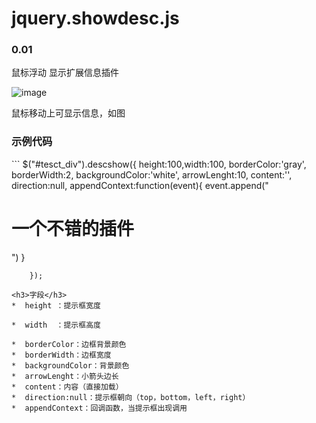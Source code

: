 <h1>jquery.showdesc.js</h1><h3>0.01</h3>

鼠标浮动 显示扩展信息插件

![image](https://github.com/zhiwenxue/jquery.showdesc.js/blob/master/screenshots/image1.png?raw=true)

鼠标移动上可显示信息，如图
<h3>示例代码</h3>
```
$("#tesct_div").descshow({
			height:100,width:100, 
			borderColor:'gray',
			borderWidth:2,
			backgroundColor:'white',
			arrowLenght:10,
			content:'',
			direction:null,
			appendContext:function(event){
				event.append("<h1>一个不错的插件</h1>")
			}

		});
```
<h3>字段</h3>
*  height ：提示框宽度

*  width  ：提示框高度

*  borderColor：边框背景颜色
*  borderWidth：边框宽度
*  backgroundColor：背景颜色
*  arrowLenght：小箭头边长
*  content：内容（直接加载）
*  direction:null：提示框朝向（top，bottom，left，right）
*  appendContext：回调函数，当提示框出现调用
